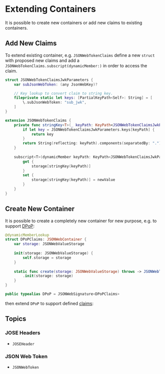 # Extending Containers

It is possible to create new containers or add new claims to existing containers.

## Add New Claims

To extend existing container, e.g. ``JSONWebTokenClaims`` define a new `struct` 
with proposed new claims and add a `JSONWebTokenClaims.subscript(dynamicMember:)`
in order to access the claim.

```swift
struct JSONWebTokenClaimsJwkParameters {
    var subJsonWebToken: (any JsonWebKey)?

    // Key lookup to convert claim to string key.
    fileprivate static let keys: [PartialKeyPath<Self>: String] = [
        \.subJsonWebToken: "sub_jwk",
    ]
}

extension JSONWebTokenClaims {
    private func stringKey<T>(_ keyPath: KeyPath<JSONWebTokenClaimsJwkParameters, T>) -> String {
        if let key = JSONWebTokenClaimsJwkParameters.keys[keyPath] {
            return key
        }
        return String(reflecting: keyPath).components(separatedBy: ".").last!
    }
    
    subscript<T>(dynamicMember keyPath: KeyPath<JSONWebTokenClaimsJwkParameters, T?>) -> T? {
        get {
            storage[stringKey(keyPath)]
        }
        set {
            storage[stringKey(keyPath)] = newValue
        }
    }
}
```

## Create New Container

It is possible to create a completely new container for new purpose, e.g. to
support [DPoP](https://datatracker.ietf.org/doc/html/rfc9449):

```swift
@dynamicMemberLookup
struct DPoPClaims: JSONWebContainer {
    var storage: JSONWebValueStorage
    
    init(storage: JSONWebValueStorage) {
        self.storage = storage
    }
    
    static func create(storage: JSONWebValueStorage) throws -> JSONWebTokenClaims {
        .init(storage: storage)
    }
}

public typealias DPoP = JSONWebSignature<DPoPClaims>
```

then extend `DPoP` to support defined
[claims](https://datatracker.ietf.org/doc/html/rfc9449#section-4.2):

## Topics

### JOSE Headers

- ``JOSEHeader``

### JSON Web Token

- ``JSONWebToken``
